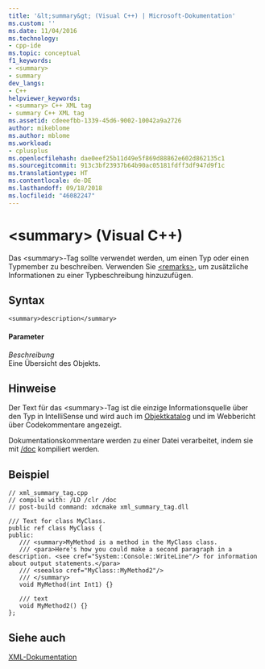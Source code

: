 ```yaml
---
title: '&lt;summary&gt; (Visual C++) | Microsoft-Dokumentation'
ms.custom: ''
ms.date: 11/04/2016
ms.technology:
- cpp-ide
ms.topic: conceptual
f1_keywords:
- <summary>
- summary
dev_langs:
- C++
helpviewer_keywords:
- <summary> C++ XML tag
- summary C++ XML tag
ms.assetid: cdeeefbb-1339-45d6-9002-10042a9a2726
author: mikeblome
ms.author: mblome
ms.workload:
- cplusplus
ms.openlocfilehash: dae0eef25b11d49e5f869d88862e602d862135c1
ms.sourcegitcommit: 913c3bf23937b64b90ac05181fdff3df947d9f1c
ms.translationtype: HT
ms.contentlocale: de-DE
ms.lasthandoff: 09/18/2018
ms.locfileid: "46082247"
---
```

# <a name="ltsummarygt-visual-c"></a>&lt;summary&gt; (Visual C++)
Das \<summary>-Tag sollte verwendet werden, um einen Typ oder einen Typmember zu beschreiben. Verwenden Sie [\<remarks>](../ide/remarks-visual-cpp.md), um zusätzliche Informationen zu einer Typbeschreibung hinzuzufügen.  
  
## <a name="syntax"></a>Syntax  
  
```  
<summary>description</summary>  
```  
  
#### <a name="parameters"></a>Parameter  
*Beschreibung*<br/>
Eine Übersicht des Objekts.  
  
## <a name="remarks"></a>Hinweise  
 Der Text für das \<summary>-Tag ist die einzige Informationsquelle über den Typ in IntelliSense und wird auch im [Objektkatalog](/visualstudio/ide/viewing-the-structure-of-code) und im Webbericht über Codekommentare angezeigt.  
  
 Dokumentationskommentare werden zu einer Datei verarbeitet, indem sie mit [/doc](../build/reference/doc-process-documentation-comments-c-cpp.md) kompiliert werden.  
  
## <a name="example"></a>Beispiel  
  
```  
// xml_summary_tag.cpp  
// compile with: /LD /clr /doc  
// post-build command: xdcmake xml_summary_tag.dll  
  
/// Text for class MyClass.  
public ref class MyClass {  
public:  
   /// <summary>MyMethod is a method in the MyClass class.  
   /// <para>Here's how you could make a second paragraph in a description. <see cref="System::Console::WriteLine"/> for information about output statements.</para>  
   /// <seealso cref="MyClass::MyMethod2"/>  
   /// </summary>  
   void MyMethod(int Int1) {}  
  
   /// text  
   void MyMethod2() {}  
};  
```  
  
## <a name="see-also"></a>Siehe auch  
 [XML-Dokumentation](../ide/xml-documentation-visual-cpp.md)